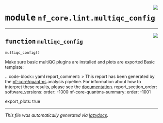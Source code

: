 <!-- markdownlint-disable -->

<a href="../../../../../../tools/nf_core/lint/multiqc_config.py#L0"><img align="right" style="float:right;" src="https://img.shields.io/badge/-source-cccccc?style=flat-square"></a>

# <kbd>module</kbd> `nf_core.lint.multiqc_config`

---

<a href="../../../../../../tools/nf_core/lint/multiqc_config.py#L7"><img align="right" style="float:right;" src="https://img.shields.io/badge/-source-cccccc?style=flat-square"></a>

## <kbd>function</kbd> `multiqc_config`

```python
multiqc_config()
```

Make sure basic multiQC plugins are installed and plots are exported Basic template:

.. code-block:: yaml report_comment: > This report has been generated by the <a href="https://github.com/nf-core/quantms" target="_blank">nf-core/quantms</a> analysis pipeline. For information about how to interpret these results, please see the <a href="https://nf-co.re/quantms" target="_blank">documentation</a>. report_section_order: software_versions: order: -1000 nf-core-quantms-summary: order: -1001

export_plots: true

---

_This file was automatically generated via [lazydocs](https://github.com/ml-tooling/lazydocs)._
